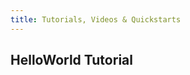 ```yaml
---
title: Tutorials, Videos & Quickstarts
---
```



## <i class="flaticon-professor-teaching"></i><span class="bigfirstletter">H</span>elloWorld Tutorial
